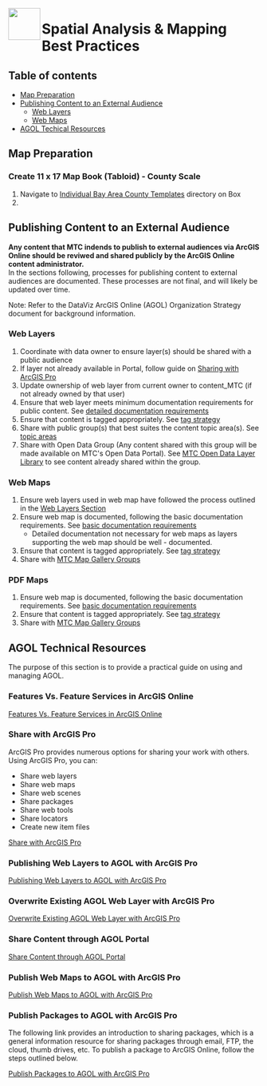 
<a href="url"><img src="http://gis.mtc.ca.gov/mtcimages/mtcgisLogo.png" align="left" height="64" width="64" ></a>
# Spatial Analysis & Mapping Best Practices

## Table of contents
- [Map Preparation](#map-preparation)
- [Publishing Content to an External Audience](#publishing-content-to-an-external-audience)
    - [Web Layers](#web-layers)
    - [Web Maps](#web-maps)
- [AGOL Techical Resources](#agol-technical-resources)

## Map Preparation

### Create 11 x 17 Map Book (Tabloid) - County Scale

1. Navigate to [Individual Bay Area County Templates](https://mtcdrive.box.com/s/p9qlcusb1cpv2nnp6080zg65oawir7wz) directory on Box
2.

## Publishing Content to an External Audience

**Any content that MTC indends to publish to external audiences via ArcGIS Online should be reviwed and shared publicly by the ArcGIS Online content administrator.**    
In the sections following, processes for publishing content to external audiences are documented. These processes are not final, and will likely be updated over time.

Note: Refer to the DataViz ArcGIS Online (AGOL) Organization Strategy document for background information.

### Web Layers

1. Coordinate with data owner to ensure layer(s) should be shared with a public audience
2. If layer not already available in Portal, follow guide on [Sharing with ArcGIS Pro](#share-with-arcgis-pro)
3. Update ownership of web layer from current owner to content_MTC (if not already owned by that user)
4. Ensure that web layer meets minimum documentation requirements for public content. See [detailed documentation requirements](https://mtcdrive.app.box.com/file/198481954367)
5. Ensure that content is tagged appropriately. See [tag strategy](https://mtcdrive.app.box.com/file/198480762097)
6. Share with public group(s) that best suites the content topic area(s). See [topic areas](https://mtcdrive.app.box.com/file/198481954367)
7. Share with Open Data Group (Any content shared with this group will be made available on MTC's Open Data Portal). See [MTC Open Data Layer Library](http://mtc.maps.arcgis.com/home/group.html?id=354e5d5c541c46a985891de9bfaa9703#overview) to see content already shared within the group.

### Web Maps

1. Ensure web layers used in web map have followed the process outlined in the [Web Layers Section](#web-layers)
2. Ensure web map is documented, following the basic documentation requirements. See [basic documentation requirements](https://mtcdrive.app.box.com/file/198481954367)
    - Detailed documentation not necessary for web maps as layers supporting the web map should be well - documented.
3. Ensure that content is tagged appropriately. See [tag strategy](https://mtcdrive.app.box.com/file/198480762097)
4. Share with [MTC Map Gallery Groups](http://mtc.maps.arcgis.com/home/group.html?id=4bb2944ff35348c3847859b48d28336d#overview)

### PDF Maps

1. Ensure web map is documented, following the basic documentation requirements. See [basic documentation requirements](https://mtcdrive.app.box.com/file/198481954367)
2. Ensure that content is tagged appropriately. See [tag strategy](https://mtcdrive.app.box.com/file/198480762097)
3. Share with [MTC Map Gallery Groups](http://mtc.maps.arcgis.com/home/group.html?id=4bb2944ff35348c3847859b48d28336d#overview)

## AGOL Technical Resources

The purpose of this section is to provide a practical guide on using and managing AGOL.

### Features Vs. Feature Services in ArcGIS Online
[Features Vs. Feature Services in ArcGIS Online](https://blogs.esri.com/esri/arcgis/2016/01/25/about-features-and-feature-services/
)

### Share with ArcGIS Pro

ArcGIS Pro provides numerous options for sharing your work with others. Using ArcGIS Pro, you can:
- Share web layers
- Share web maps
- Share web scenes
- Share packages
- Share web tools
- Share locators
- Create new item files

[Share with ArcGIS Pro](http://pro.arcgis.com/en/pro-app/help/sharing/overview/share-with-arcgis-pro.htm
)

### Publishing Web Layers to AGOL with ArcGIS Pro

[Publishing Web Layers to AGOL with ArcGIS Pro](http://pro.arcgis.com/en/pro-app/help/sharing/overview/introduction-to-sharing-web-layers.htm
)

### Overwrite Existing AGOL Web Layer with ArcGIS Pro

[Overwrite Existing AGOL Web Layer with ArcGIS Pro](http://pro.arcgis.com/en/pro-app/help/sharing/overview/overwrite-a-web-layer.htm
)

### Share Content through AGOL Portal

[Share Content through AGOL Portal](http://doc.arcgis.com/en/arcgis-online/share-maps/share-items.htm)

### Publish Web Maps to AGOL with ArcGIS Pro

[Publish Web Maps to AGOL with ArcGIS Pro](http://pro.arcgis.com/en/pro-app/help/sharing/overview/share-a-web-map.htm
)

### Publish Packages to AGOL with ArcGIS Pro

The following link provides an introduction to sharing packages, which is a general information resource for sharing packages through email, FTP, the cloud, thumb drives, etc. To publish a package to ArcGIS Online, follow the steps outlined below.

[Publish Packages to AGOL with ArcGIS Pro](http://pro.arcgis.com/en/pro-app/help/sharing/overview/introduction-to-sharing-packages.htm
)




